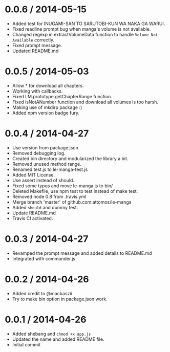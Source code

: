 0.0.6 / 2014-05-15
==================
 * Added test for INUGAMI-SAN TO SARUTOBI-KUN WA NAKA GA WARUI.
 * Fixed readline prompt bug when manga's volume is not available.
 * Changed regexp in extractVolumeData function to handle `Volume Not Available` correctly.
 * Fixed prompt message.
 * Updated README.md

0.0.5 / 2014-05-03
==================

 * Allow * for download all chapters.
 * Working with callbacks.
 * Fixed LM.prototype.getChapterRange function.
 * Fixed isNotANumber function and download all volumes is too harsh.
 * Making use of mkdirp package :)
 * Added npm version badge fury.

0.0.4 / 2014-04-27
==================

 * Use version from package.json
 * Removed debugging log.
 * Created bin directory and modularized the library a bit.
 * Removed unused method range.
 * Renamed test.js to le-manga-test.js
 * Added MIT License.
 * Use assert instead of should.
 * Fixed some typos and move le-manga.js to bin/
 * Deleted Makefile, use npm test to test instead of make test.
 * Removed node 0.8 from .travis.yml
 * Merge branch 'master' of github.com:attomos/le-manga
 * Added `should` and dummy test.
 * Update README.md
 * Travis CI activated.

0.0.3 / 2014-04-27
==================

 * Revamped the prompt message and added details to README.md
 * Integrated with commander.js

0.0.2 / 2014-04-26
==================

 * Added credit to @macbaszii
 * Try to make bin option in package.json work.

0.0.1 / 2014-04-26
==================

 * Added shebang and `chmod +x app.js`
 * Updated the name and added README file.
 * Initial commit
